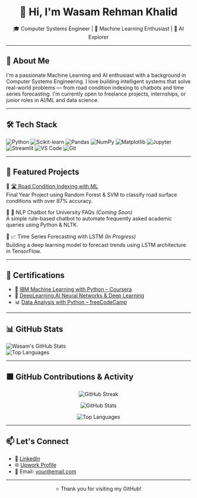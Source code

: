 <h1 align="center">👋 Hi, I'm Wasam Rehman Khalid</h1>
<p align="center">
  🎓 Computer Systems Engineer | 🤖 Machine Learning Enthusiast | 🧠 AI Explorer
</p>

---

## 🧠 About Me

I'm a passionate Machine Learning and AI enthusiast with a background in Computer Systems Engineering. I love building intelligent systems that solve real-world problems — from road condition indexing to chatbots and time series forecasting. I'm currently open to freelance projects, internships, or junior roles in AI/ML and data science.

---

## 🛠️ Tech Stack

![Python](https://img.shields.io/badge/Python-3670A0?style=for-the-badge&logo=python&logoColor=ffdd54)
![Scikit-learn](https://img.shields.io/badge/scikit--learn-F7931E?style=for-the-badge&logo=scikit-learn&logoColor=white)
![Pandas](https://img.shields.io/badge/Pandas-150458?style=for-the-badge&logo=pandas)
![NumPy](https://img.shields.io/badge/Numpy-013243?style=for-the-badge&logo=numpy)
![Matplotlib](https://img.shields.io/badge/Matplotlib-000000?style=for-the-badge&logo=matplotlib)
![Jupyter](https://img.shields.io/badge/Jupyter-F37626?style=for-the-badge&logo=Jupyter&logoColor=white)
![Streamlit](https://img.shields.io/badge/Streamlit-FF4B4B?style=for-the-badge&logo=Streamlit&logoColor=white)
![VS Code](https://img.shields.io/badge/VS_Code-007ACC?style=for-the-badge&logo=visual-studio-code&logoColor=white)
![Git](https://img.shields.io/badge/Git-F05032?style=for-the-badge&logo=git&logoColor=white)

---

## 🚀 Featured Projects

🔸 [🛣️ Road Condition Indexing with ML](https://github.com/yourusername/road-condition-ml-indexing)  
Final Year Project using Random Forest & SVM to classify road surface conditions with over 87% accuracy.

🔸 💬 NLP Chatbot for University FAQs *(Coming Soon)*  
A simple rule-based chatbot to automate frequently asked academic queries using Python & NLTK.

🔸 📈 Time Series Forecasting with LSTM *(In Progress)*  
Building a deep learning model to forecast trends using LSTM architecture in TensorFlow.

---

## 📜 Certifications

- 🧠 [IBM Machine Learning with Python – Coursera](#)
- 🤖 [DeepLearning.AI Neural Networks & Deep Learning](#)
- 📊 [Data Analysis with Python – freeCodeCamp](#)

---

## 📊 GitHub Stats

![Wasam's GitHub Stats](https://github-readme-stats.vercel.app/api?username=wasamrehman&show_icons=true&theme=tokyonight)  
![Top Languages](https://github-readme-stats.vercel.app/api/top-langs/?username=wasamrehman&layout=compact&theme=tokyonight)

---

## 🟩 GitHub Contributions & Activity

<p align="center">
  <img src="https://streak-stats.demolab.com?user=wasamrehman&theme=tokyonight&hide_border=true" alt="GitHub Streak" />
</p>

<p align="center">
  <img src="https://github-readme-stats.vercel.app/api?username=wasamrehman&show_icons=true&theme=tokyonight&hide_border=true&count_private=true" alt="GitHub Stats" />
</p>

<p align="center">
  <img src="https://github-readme-stats.vercel.app/api/top-langs/?username=wasamrehman&layout=compact&theme=tokyonight&hide_border=true" alt="Top Languages" />
</p>



---

## 📫 Let's Connect

- 🔗 [LinkedIn](https://www.linkedin.com/in/your-profile)  
- 🌐 [Upwork Profile](#)  
- 📧 Email: your@email.com  

---

<p align="center">
  ⭐️ Thank you for visiting my GitHub!
</p>
